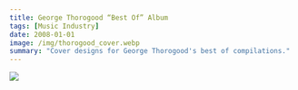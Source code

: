 ```yaml
---
title: George Thorogood “Best Of” Album
tags: [Music Industry]
date: 2008-01-01
image: /img/thorogood_cover.webp
summary: "Cover designs for George Thorogood's best of compilations."
---
```


![](/img/thorogood_cover2.webp)